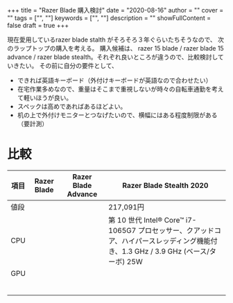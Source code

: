 +++
title = "Razer Blade 購入検討"
date = "2020-08-16"
author = ""
cover = ""
tags = ["", ""]
keywords = ["", ""]
description = ""
showFullContent = false
draft = true
+++

現在愛用しているrazer blade stalth がそろそろ３年ぐらいたちそうなので、
次のラップトップの購入を考える。
購入候補は、 razer 15 blade / razer blade 15 advance / razer blade stealth。それぞれ良いところが違うので、比較検討していきたい。
その前に自分の要件として、

* できれば英語キーボード（外付けキーボードが英語なので合わせたい）
* 在宅作業多めなので、重量はそこまで重視しないが時々の自転車通勤を考えて軽いほうが良い。
* スペックは高めであればあるほどよい。
* 机の上で外付けモニターとつなげたいので、横幅にはある程度制限がある（要計測）


# 比較

| 項目 | Razer Blade | Razer Blade Advance | Razer Blade Stealth 2020                                     |
| ---- | ----------- | ------------------- | ------------------------------------------------------------ |
| 値段 |             |                     | 217,091円                                                    |
| CPU  |             |                     | 第 10 世代 Intel® Core™ i7-1065G7 プロセッサー、クアッドコア、ハイパースレッディング機能付き、1.3 GHz / 3.9 GHz (ベース/ターボ) 25W |
| GPU  |             |                     |                                                              |
|      |             |                     |                                                              |
|      |             |                     |                                                              |
|      |             |                     |                                                              |
|      |             |                     |                                                              |
|      |             |                     |                                                              |
|      |             |                     |                                                              |


